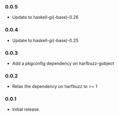 ### 0.0.5

+ Update to haskell-gi(-base)-0.26

### 0.0.4

+ Update to haskell-gi(-base)-0.25

### 0.0.3

+ Add a pkgconfig dependency on harfbuzz-gobject

### 0.0.2

+ Relax the dependency on harfbuzz to >= 1

### 0.0.1

+ Initial release.
